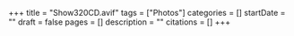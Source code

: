 +++
title = "Show320CD.avif"
tags = ["Photos"]
categories = []
startDate = ""
draft = false
pages = []
description = ""
citations = []
+++
